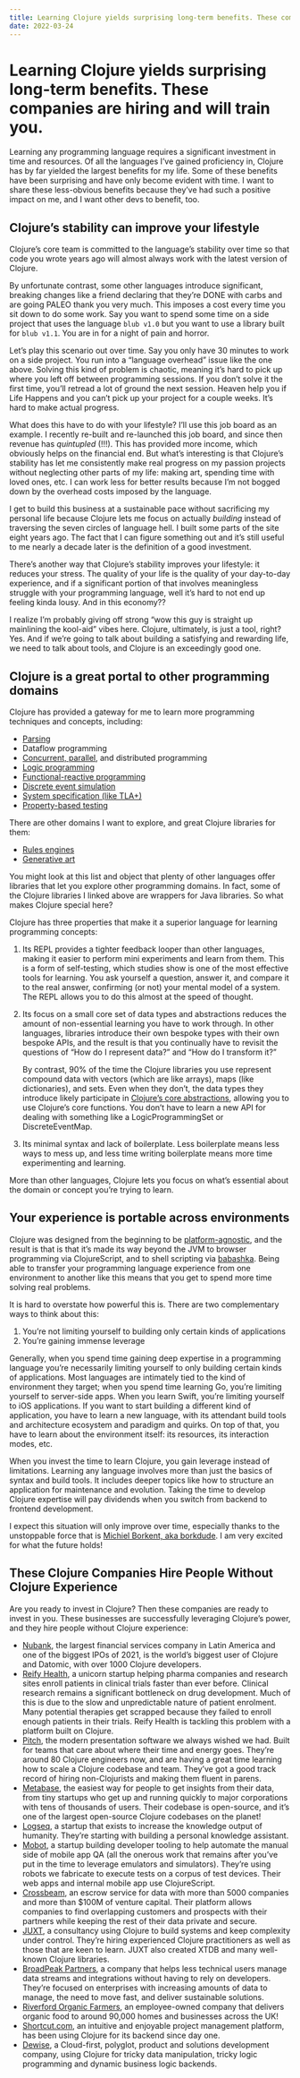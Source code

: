 ```yaml
---
title: Learning Clojure yields surprising long-term benefits. These companies are hiring and will train you.
date: 2022-03-24
---
```


# Learning Clojure yields surprising long-term benefits. These companies are hiring and will train you.

Learning any programming language requires a significant investment in time and resources. Of all the languages I&rsquo;ve gained proficiency in, Clojure has by far yielded the largest benefits for my life. Some of these benefits have been surprising and have only become evident with time. I want to share these less-obvious benefits because they&rsquo;ve had such a positive impact on me, and I want other devs to benefit, too.


<a id="orgf579f24"></a>

## Clojure&rsquo;s stability can improve your lifestyle

Clojure&rsquo;s core team is committed to the language&rsquo;s stability over time so that code you wrote years ago will almost always work with the latest version of Clojure.

By unfortunate contrast, some other languages introduce significant, breaking changes like a friend declaring that they&rsquo;re DONE with carbs and are going PALEO thank you very much. This imposes a cost every time you sit down to do some work. Say you want to spend some time on a side project that uses the language `blub v1.0` but you want to use a library built for `blub v1.1`. You are in for a night of pain and horror.

Let&rsquo;s play this scenario out over time. Say you only have 30 minutes to work on a side project. You run into a &ldquo;language overhead&rdquo; issue like the one above. Solving this kind of problem is chaotic, meaning it&rsquo;s hard to pick up where you left off between programming sessions. If you don&rsquo;t solve it the first time, you&rsquo;ll retread a lot of ground the next session. Heaven help you if Life Happens and you can&rsquo;t pick up your project for a couple weeks. It&rsquo;s hard to make actual progress.

What does this have to do with your lifestyle? I&rsquo;ll use this job board as an example. I recently re-built and re-launched this job board, and since then revenue has *quintupled* (!!!). This has provided more income, which obviously helps on the financial end. But what&rsquo;s interesting is that Clojure&rsquo;s stability has let me consistently make real progress on my passion projects without neglecting other parts of my life: making art, spending time with loved ones, etc. I can work less for better results because I&rsquo;m not bogged down by the overhead costs imposed by the language.

I get to build this business at a sustainable pace without sacrificing my personal life because Clojure lets me focus on actually *building* instead of traversing the seven circles of language hell. I built some parts of the site eight years ago. The fact that I can figure something out and it&rsquo;s still useful to me nearly a decade later is the definition of a good investment.

There&rsquo;s another way that Clojure&rsquo;s stability improves your lifestyle: it reduces your stress. The quality of your life is the quality of your day-to-day experience, and if a significant portion of that involves meaningless struggle with your programming language, well it&rsquo;s hard to not end up feeling kinda lousy. And in this economy??

I realize I&rsquo;m probably giving off strong &ldquo;wow this guy is straight up mainlining the kool-aid&rdquo; vibes here. Clojure, ultimately, is just a tool, right? Yes. And if we&rsquo;re going to talk about building a satisfying and rewarding life, we need to talk about tools, and Clojure is an exceedingly good one.


<a id="orgb658aba"></a>

## Clojure is a great portal to other programming domains

Clojure has provided a gateway for me to learn more programming techniques and concepts, including:

-   [Parsing](https://github.com/Engelberg/instaparse)
-   Dataflow programming
-   [Concurrent, parallel](https://www.braveclojure.com/concurrency/), and distributed programming
-   [Logic programming](https://github.com/clojure/core.logic)
-   [Functional-reactive programming](https://github.com/day8/re-frame)
-   [Discrete event simulation](https://github.com/helins/dsim.cljc)
-   [System specification (like TLA+)](https://github.com/pfeodrippe/recife)
-   [Property-based testing](https://github.com/clojure/test.check)

There are other domains I want to explore, and great Clojure libraries for them:

-   [Rules engines](https://github.com/oakes/odoyle-rules)
-   [Generative art](https://github.com/quil/quil)

You might look at this list and object that plenty of other languages offer libraries that let you explore other programming domains. In fact, some of the Clojure libraries I linked above are wrappers for Java libraries. So what makes Clojure special here?

Clojure has three properties that make it a superior language for learning programming concepts:

1.  Its REPL provides a tighter feedback looper than other languages, making it easier to perform mini experiments and learn from them. This is a form of self-testing, which studies show is one of the most effective tools for learning. You ask yourself a question, answer it, and compare it to the real answer, confirming (or not) your mental model of a system. The REPL allows you to do this almost at the speed of thought.
2.  Its focus on a small core set of data types and abstractions reduces the amount of non-essential learning you have to work through. In other languages, libraries introduce their own bespoke types with their own bespoke APIs, and the result is that you continually have to revisit the questions of &ldquo;How do I represent data?&rdquo; and &ldquo;How do I transform it?&rdquo;
    
    By contrast, 90% of the time the Clojure libraries you use represent compound data with vectors (which are like arrays), maps (like dictionaries), and sets. Even when they don&rsquo;t, the data types they introduce likely participate in [Clojure&rsquo;s core abstractions](https://www.braveclojure.com/core-functions-in-depth/), allowing you to use Clojure&rsquo;s core functions. You don&rsquo;t have to learn a new API for dealing with something like a LogicProgrammingSet or DiscreteEventMap.
3.  Its minimal syntax and lack of boilerplate. Less boilerplate means less ways to mess up, and less time writing boilerplate means more time experimenting and learning.

More than other languages, Clojure lets you focus on what&rsquo;s essential about the domain or concept you&rsquo;re trying to learn.


<a id="org6494f24"></a>

## Your experience is portable across environments

Clojure was designed from the beginning to be [platform-agnostic](https://clojure.org/about/rationale#_languages_and_platforms), and the result is that is that it&rsquo;s made its way beyond the JVM to browser programming via ClojureScript, and to shell scripting via [babashka](https://github.com/babashka/babashka). Being able to transfer your programming language experience from one environment to another like this means that you get to spend more time solving real problems.

It is hard to overstate how powerful this is. There are two complementary ways to think about this:

1.  You&rsquo;re not limiting yourself to building only certain kinds of applications
2.  You&rsquo;re gaining immense leverage

Generally, when you spend time gaining deep expertise in a programming language you&rsquo;re necessarily limiting yourself to only building certain kinds of applications. Most languages are intimately tied to the kind of environment they target; when you spend time learning Go, you&rsquo;re limiting yourself to server-side apps. When you learn Swift, you&rsquo;re limiting yourself to iOS applications. If you want to start building a different kind of application, you have to learn a new language, with its attendant build tools and architecture ecosystem and paradigm and quirks. On top of that, you have to learn about the environment itself: its resources, its interaction modes, etc.

When you invest the time to learn Clojure, you gain leverage instead of limitations. Learning any language involves more than just the basics of syntax and build tools. It includes deeper topics like how to structure an application for maintenance and evolution. Taking the time to develop Clojure expertise will pay dividends when you switch from backend to frontend development.

I expect this situation will only improve over time, especially thanks to the unstoppable force that is [Michiel Borkent, aka borkdude](https://github.com/sponsors/borkdude). I am very excited for what the future holds!


<a id="org99365d9"></a>

## These Clojure Companies Hire People Without Clojure Experience

Are you ready to invest in Clojure? Then these companies are ready to invest in you. These businesses are successfully leveraging Clojure&rsquo;s power, and they hire people without Clojure experience:

-   [Nubank](https://jobs.braveclojure.com/company/nubank), the largest financial services company in Latin America and one of the biggest IPOs of 2021, is the world&rsquo;s biggest user of Clojure and Datomic, with over 1000 Clojure developers.
-   [Reify Health](https://jobs.braveclojure.com/company/reify-health), a unicorn startup helping pharma companies and research sites enroll patients in clinical trials faster than ever before. Clinical research remains a significant bottleneck on drug development. Much of this is due to the slow and unpredictable nature of patient enrolment. Many potential therapies get scrapped because they failed to enroll enough patients in their trials.  Reify Health is tackling this problem with a platform built on Clojure.
-   [Pitch](https://jobs.braveclojure.com/company/pitch), the modern presentation software we always wished we had. Built for teams that care about where their time and energy goes. They&rsquo;re around 80 Clojure engineers now, and are having a great time learning how to scale a Clojure codebase and team. They&rsquo;ve got a good track record of hiring non-Clojurists and making them fluent in parens.
-   [Metabase](https://jobs.braveclojure.com/company/metabase), the easiest way for people to get insights from their data, from tiny startups who get up and running quickly to major corporations with tens of thousands of users. Their codebase is open-source, and it&rsquo;s one of the largest open-source Clojure codebases on the planet!
-   [Logseq](https://jobs.braveclojure.com/company/logseq), a startup that exists to increase the knowledge output of humanity. They&rsquo;re starting with building a personal knowledge assistant.
-   [Mobot](https://jobs.braveclojure.com/company/mobot), a startup building developer tooling to help automate the manual side of mobile app QA (all the onerous work that remains after you&rsquo;ve put in the time to leverage emulators and simulators). They&rsquo;re using robots we fabricate to execute tests on a corpus of test devices. Their web apps and internal mobile app use ClojureScript.
-   [Crossbeam](https://jobs.braveclojure.com/company/crossbeam), an escrow service for data with more than 5000 companies and more than $100M of venture capital. Their platform allows companies to find overlapping customers and prospects with their partners while keeping the rest of their data private and secure.
-   [JUXT](https://jobs.braveclojure.com/company/juxt-ltd), a consultancy using Clojure to build systems and keep complexity under control. They&rsquo;re hiring experienced Clojure practitioners as well as those that are keen to learn. JUXT also created XTDB and many well-known Clojure libraries.
-   [BroadPeak Partners](https://jobs.braveclojure.com/company/broadpeak-partners), a company that helps less technical users manage data streams and integrations without having to rely on developers. They&rsquo;re focused on enterprises with increasing amounts of data to manage, the need to move fast, and deliver sustainable solutions.
-   [Riverford Organic Farmers](https://jobs.braveclojure.com/company/riverford-organic-farmers), an employee-owned company that delivers organic food to around 90,000 homes and businesses across the UK!
-   [Shortcut.com](https://jobs.braveclojure.com/company/clubhouse-io), an intuitive and enjoyable project management platform, has been using Clojure for its backend since day one.
-   [Dewise](https://jobs.braveclojure.com/company/dewise-aps), a Cloud-first, polyglot, product and solutions development company, using Clojure for tricky data manipulation, tricky logic programming and dynamic business logic backends.
